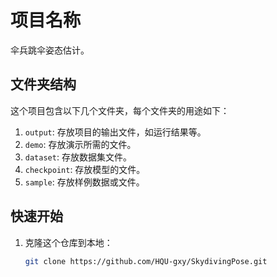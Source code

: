 # 项目名称  

伞兵跳伞姿态估计。  

## 文件夹结构  

这个项目包含以下几个文件夹，每个文件夹的用途如下：  

1. `output`: 存放项目的输出文件，如运行结果等。  
2. `demo`: 存放演示所需的文件。  
3. `dataset`: 存放数据集文件。  
4. `checkpoint`: 存放模型的文件。  
5. `sample`: 存放样例数据或文件。  

## 快速开始  

1. 克隆这个仓库到本地：  

   ```bash  
   git clone https://github.com/HQU-gxy/SkydivingPose.git

